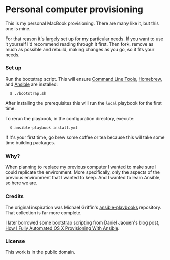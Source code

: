 # Personal computer provisioning
This is my personal MacBook provisioning. There are many like it, but this one is mine.

For that reason it's largely set up for my particular needs. If you want to use it yourself I'd recommend reading through it first. Then fork, remove as much as possible and rebuild, making changes as you go, so it fits your needs.


### Set up
Run the bootstrap script. This will ensure [Command Line Tools](https://developer.apple.com/downloads/), [Homebrew](http://brew.sh/), and [Ansible](http://docs.ansible.com/) are installed:

```bash
  $ ./bootstrap.sh
```

After installing the prerequisites this will run the `local` playbook for the first time.

To rerun the playbook, in the configuration directory, execute:

```bash
  $ ansible-playbook install.yml
```

If it's your first time, go brew some coffee or tea because this will take some time building packages.


### Why?
When planning to replace my previous computer I wanted to make sure I could replicate the environment. More specifically, only the aspects of the previous environment that I wanted to keep. And I wanted to learn Ansible, so here we are.


### Credits
The original inspiration was Michael Griffin's [ansible-playbooks](https://github.com/MWGriffin/ansible-playbooks) repository. That collection is far more complete.

I later borrowed some bootstrap scripting from Daniel Jaouen's blog post, [How I Fully Automated OS X Provisioning With Ansible](http://il.luminat.us/blog/2014/04/19/how-i-fully-automated-os-x-with-ansible/).


### License
This work is in the public domain.
